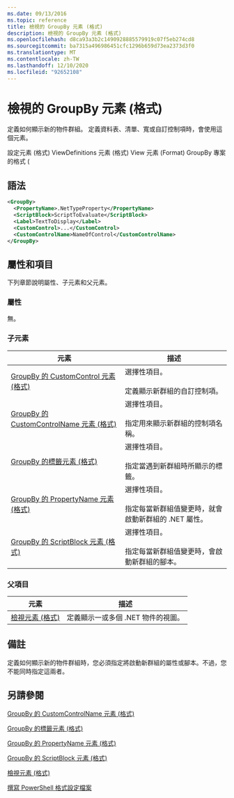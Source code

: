```yaml
---
ms.date: 09/13/2016
ms.topic: reference
title: 檢視的 GroupBy 元素 (格式)
description: 檢視的 GroupBy 元素 (格式)
ms.openlocfilehash: d8ca93a3b2c1490928885579919c07f5eb274cd8
ms.sourcegitcommit: ba7315a496986451cfc1296b659d73ea2373d3f0
ms.translationtype: MT
ms.contentlocale: zh-TW
ms.lasthandoff: 12/10/2020
ms.locfileid: "92652108"
---
```

# <a name="groupby-element-for-view-format"></a>檢視的 GroupBy 元素 (格式)

定義如何顯示新的物件群組。 定義資料表、清單、寬或自訂控制項時，會使用這個元素。

設定元素 (格式) ViewDefinitions 元素 (格式) View 元素 (Format) GroupBy 專案的格式 (

## <a name="syntax"></a>語法

```xml
<GroupBy>
  <PropertyName>.NetTypeProperty</PropertyName>
  <ScriptBlock>ScriptToEvaluate</ScriptBlock>
  <Label>TextToDisplay</Label>
  <CustomControl>...</CustomControl>
  <CustomControlName>NameOfControl</CustomControlName>
</GroupBy>
```

## <a name="attributes-and-elements"></a>屬性和項目

下列章節說明屬性、子元素和父元素。

### <a name="attributes"></a>屬性

無。

### <a name="child-elements"></a>子元素

|元素|描述|
|-------------|-----------------|
|[GroupBy 的 CustomControl 元素 (格式)](./customcontrol-element-for-groupby-format.md)|選擇性項目。<br /><br /> 定義顯示新群組的自訂控制項。|
|[GroupBy 的 CustomControlName 元素 (格式)](./customcontrolname-element-for-groupby-format.md)|選擇性項目。<br /><br /> 指定用來顯示新群組的控制項名稱。|
|[GroupBy 的標籤元素 (格式)](./label-element-for-groupby-format.md)|選擇性項目。<br /><br /> 指定當遇到新群組時所顯示的標籤。|
|[GroupBy 的 PropertyName 元素 (格式)](./propertyname-element-for-groupby-format.md)|選擇性項目。<br /><br /> 指定每當新群組值變更時，就會啟動新群組的 .NET 屬性。|
|[GroupBy 的 ScriptBlock 元素 (格式)](./scriptblock-element-for-groupby-format.md)|選擇性項目。<br /><br /> 指定每當新群組值變更時，會啟動新群組的腳本。|

### <a name="parent-elements"></a>父項目

|元素|描述|
|-------------|-----------------|
|[檢視元素 (格式)](./view-element-format.md)|定義顯示一或多個 .NET 物件的視圖。|

## <a name="remarks"></a>備註

定義如何顯示新的物件群組時，您必須指定將啟動新群組的屬性或腳本。不過，您不能同時指定這兩者。

## <a name="see-also"></a>另請參閱

[GroupBy 的 CustomControlName 元素 (格式)](./customcontrolname-element-for-groupby-format.md)

[GroupBy 的標籤元素 (格式)](./label-element-for-groupby-format.md)

[GroupBy 的 PropertyName 元素 (格式)](./propertyname-element-for-groupby-format.md)

[GroupBy 的 ScriptBlock 元素 (格式)](./scriptblock-element-for-groupby-format.md)

[檢視元素 (格式)](./view-element-format.md)

[撰寫 PowerShell 格式設定檔案](./writing-a-powershell-formatting-file.md)
